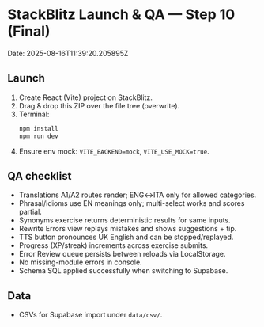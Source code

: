 # StackBlitz Launch & QA — Step 10 (Final)
Date: 2025-08-16T11:39:20.205895Z

## Launch
1. Create React (Vite) project on StackBlitz.
2. Drag & drop this ZIP over the file tree (overwrite).
3. Terminal:
   ```bash
   npm install
   npm run dev
   ```
4. Ensure env mock: `VITE_BACKEND=mock`, `VITE_USE_MOCK=true`.

## QA checklist
- Translations A1/A2 routes render; ENG↔ITA only for allowed categories.
- Phrasal/Idioms use EN meanings only; multi-select works and scores partial.
- Synonyms exercise returns deterministic results for same inputs.
- Rewrite Errors view replays mistakes and shows suggestions + tip.
- TTS button pronounces UK English and can be stopped/replayed.
- Progress (XP/streak) increments across exercise submits.
- Error Review queue persists between reloads via LocalStorage.
- No missing-module errors in console.
- Schema SQL applied successfully when switching to Supabase.

## Data
- CSVs for Supabase import under `data/csv/`.
